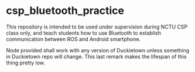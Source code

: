 # csp_bluetooth_practice
This repository is intended to be used under supervision during NCTU CSP class only, and teach students how to use Bluetooth to establish communication between ROS and Android smartphone.

Node provided shall work with any version of Duckietown unless something in Duckietown repo will change. This last remark makes the lifespan of this thing pretty low.
